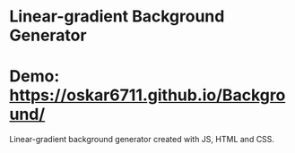 # Linear-gradient Background Generator 
# Demo: https://oskar6711.github.io/Background/
Linear-gradient background generator created with JS, HTML and CSS.
